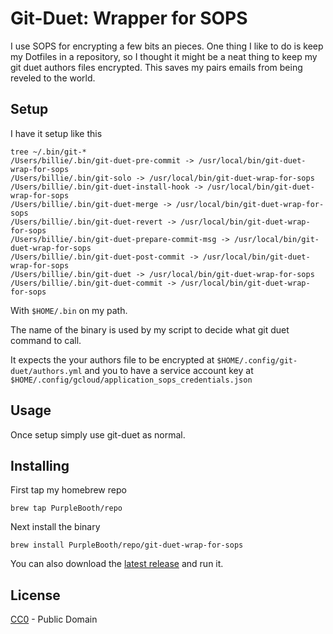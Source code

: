 # Git-Duet: Wrapper for SOPS

I use SOPS for encrypting a few bits an pieces. One thing I like to do
is keep my Dotfiles in a repository, so I thought it might be a neat
thing to keep my git duet authors files encrypted. This saves my pairs
emails from being reveled to the world.

## Setup

I have it setup like this

    tree ~/.bin/git-*
    /Users/billie/.bin/git-duet-pre-commit -> /usr/local/bin/git-duet-wrap-for-sops
    /Users/billie/.bin/git-solo -> /usr/local/bin/git-duet-wrap-for-sops
    /Users/billie/.bin/git-duet-install-hook -> /usr/local/bin/git-duet-wrap-for-sops
    /Users/billie/.bin/git-duet-merge -> /usr/local/bin/git-duet-wrap-for-sops
    /Users/billie/.bin/git-duet-revert -> /usr/local/bin/git-duet-wrap-for-sops
    /Users/billie/.bin/git-duet-prepare-commit-msg -> /usr/local/bin/git-duet-wrap-for-sops
    /Users/billie/.bin/git-duet-post-commit -> /usr/local/bin/git-duet-wrap-for-sops
    /Users/billie/.bin/git-duet -> /usr/local/bin/git-duet-wrap-for-sops
    /Users/billie/.bin/git-duet-commit -> /usr/local/bin/git-duet-wrap-for-sops

With `$HOME/.bin` on my path.

The name of the binary is used by my script to decide what git duet
command to call.

It expects the your authors file to be encrypted at
`$HOME/.config/git-duet/authors.yml` and you to have a service account
key at `$HOME/.config/gcloud/application_sops_credentials.json`

## Usage

Once setup simply use git-duet as normal.

## Installing

First tap my homebrew repo

``` shell
brew tap PurpleBooth/repo
```

Next install the binary

``` shell
brew install PurpleBooth/repo/git-duet-wrap-for-sops
```

You can also download the [latest
release](https://github.com/PurpleBooth/git-duet-wrap-for-sops/releases/latest)
and run it.

## License

[CC0](LICENSE.md) - Public Domain
